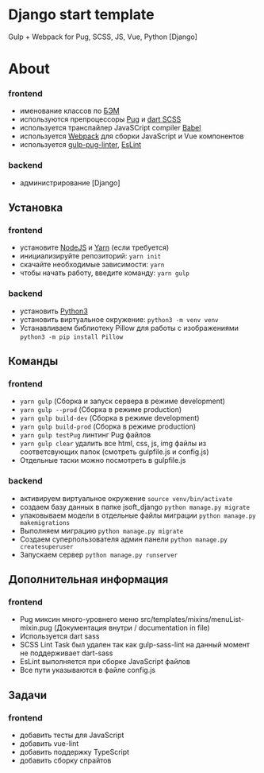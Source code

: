 # Django start template
Gulp + Webpack for Pug, SCSS, JS, Vue, Python [Django]

# About
### frontend
* именование классов по [БЭМ](https://ru.bem.info/)
* используются препроцессоры [Pug](https://pugjs.org/) и [dart SCSS](https://sass-scss.ru/dart-sass/)
* используется транспайлер JavaSCript compiler [Babel](https://babeljs.io/)
* используется [Webpack](https://webpack.js.org/) для сборки JavaScript и Vue компонентов
* используется [gulp-pug-linter](https://www.npmjs.com/package/gulp-pug-linter), [EsLint](https://eslint.org/)
### backend
* администрирование [Django]

## Установка
### frontend
* установите [NodeJS](https://nodejs.org/en/) и [Yarn](https://yarnpkg.com/en/docs/install) (если требуется)
* инициализируйте репозиторий: ````yarn init````
* скачайте необходимые зависимости: ````yarn````
* чтобы начать работу, введите команду: ````yarn gulp````
### backend
* установить [Python3](https://www.python.org/getit/)
* установить виртуальное окружение: ````python3 -m venv venv````
* Устанавливаем библиотеку Pillow для работы с изображениями ````python3 -m pip install Pillow````

## Команды
### frontend
* ````yarn gulp```` (Сборка и запуск сервера в режиме development)
* ````yarn gulp --prod```` (Сборка в режиме production)
* ````yarn gulp build-dev```` (Сборка в режиме development)
* ````yarn gulp build-prod```` (Сборка в режиме production)
* ````yarn gulp testPug```` линтинг Pug файлов
* ````yarn gulp clear```` удалить все html, css, js, img файлы из соответсвующих папок (смотреть gulpfile.js и config.js)
* Отдельные таски можно посмотреть в gulpfile.js
### backend
* активируем виртуальное окружение ````source venv/bin/activate````
* создаем базу данных в папке jsoft_django ````python manage.py migrate````
* упаковываем модели в отдельные файлы миграции ````python manage.py makemigrations````
* Выполняем миграцию ````python manage.py migrate````
* Создаем суперпользователя админ панели ````python manage.py createsuperuser````
* Запускаем сервер ````python manage.py runserver````

## Дополнительная информация
### frontend
* Pug миксин много-уровнего меню src/templates/mixins/menuList-mixin.pug (Документация внутри / documentation in file)
* Используется dart sass
* SCSS Lint Task был удален так как gulp-sass-lint на данный момент не поддерживает dart-sass
* EsLint выполняется при сборке JavaScript файлов
* Все пути указываются в файле config.js


## Задачи
### frontend
* добавить тесты для JavaScript
* добавить vue-lint
* добавить поддержку TypeScript
* добавить сборку спрайтов

